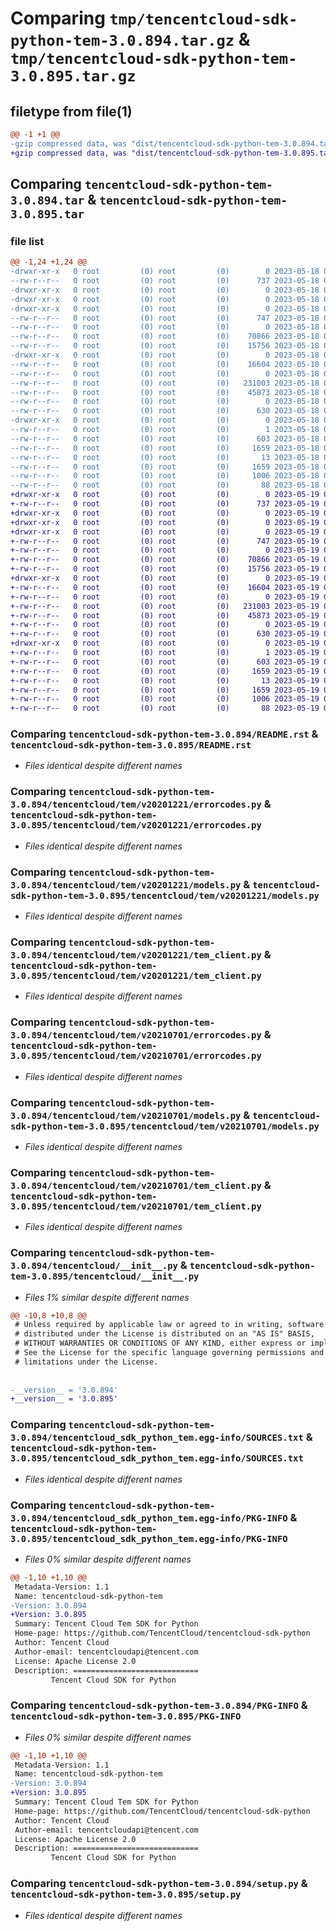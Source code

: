 # Comparing `tmp/tencentcloud-sdk-python-tem-3.0.894.tar.gz` & `tmp/tencentcloud-sdk-python-tem-3.0.895.tar.gz`

## filetype from file(1)

```diff
@@ -1 +1 @@
-gzip compressed data, was "dist/tencentcloud-sdk-python-tem-3.0.894.tar", last modified: Thu May 18 00:38:44 2023, max compression
+gzip compressed data, was "dist/tencentcloud-sdk-python-tem-3.0.895.tar", last modified: Fri May 19 03:02:01 2023, max compression
```

## Comparing `tencentcloud-sdk-python-tem-3.0.894.tar` & `tencentcloud-sdk-python-tem-3.0.895.tar`

### file list

```diff
@@ -1,24 +1,24 @@
-drwxr-xr-x   0 root         (0) root         (0)        0 2023-05-18 00:38:44.000000 tencentcloud-sdk-python-tem-3.0.894/
--rw-r--r--   0 root         (0) root         (0)      737 2023-05-18 00:38:44.000000 tencentcloud-sdk-python-tem-3.0.894/README.rst
-drwxr-xr-x   0 root         (0) root         (0)        0 2023-05-18 00:38:44.000000 tencentcloud-sdk-python-tem-3.0.894/tencentcloud/
-drwxr-xr-x   0 root         (0) root         (0)        0 2023-05-18 00:38:44.000000 tencentcloud-sdk-python-tem-3.0.894/tencentcloud/tem/
-drwxr-xr-x   0 root         (0) root         (0)        0 2023-05-18 00:38:44.000000 tencentcloud-sdk-python-tem-3.0.894/tencentcloud/tem/v20201221/
--rw-r--r--   0 root         (0) root         (0)      747 2023-05-18 00:38:44.000000 tencentcloud-sdk-python-tem-3.0.894/tencentcloud/tem/v20201221/errorcodes.py
--rw-r--r--   0 root         (0) root         (0)        0 2023-05-18 00:38:44.000000 tencentcloud-sdk-python-tem-3.0.894/tencentcloud/tem/v20201221/__init__.py
--rw-r--r--   0 root         (0) root         (0)    70866 2023-05-18 00:38:44.000000 tencentcloud-sdk-python-tem-3.0.894/tencentcloud/tem/v20201221/models.py
--rw-r--r--   0 root         (0) root         (0)    15756 2023-05-18 00:38:44.000000 tencentcloud-sdk-python-tem-3.0.894/tencentcloud/tem/v20201221/tem_client.py
-drwxr-xr-x   0 root         (0) root         (0)        0 2023-05-18 00:38:44.000000 tencentcloud-sdk-python-tem-3.0.894/tencentcloud/tem/v20210701/
--rw-r--r--   0 root         (0) root         (0)    16604 2023-05-18 00:38:44.000000 tencentcloud-sdk-python-tem-3.0.894/tencentcloud/tem/v20210701/errorcodes.py
--rw-r--r--   0 root         (0) root         (0)        0 2023-05-18 00:38:44.000000 tencentcloud-sdk-python-tem-3.0.894/tencentcloud/tem/v20210701/__init__.py
--rw-r--r--   0 root         (0) root         (0)   231003 2023-05-18 00:38:44.000000 tencentcloud-sdk-python-tem-3.0.894/tencentcloud/tem/v20210701/models.py
--rw-r--r--   0 root         (0) root         (0)    45873 2023-05-18 00:38:44.000000 tencentcloud-sdk-python-tem-3.0.894/tencentcloud/tem/v20210701/tem_client.py
--rw-r--r--   0 root         (0) root         (0)        0 2023-05-18 00:38:44.000000 tencentcloud-sdk-python-tem-3.0.894/tencentcloud/tem/__init__.py
--rw-r--r--   0 root         (0) root         (0)      630 2023-05-18 00:38:44.000000 tencentcloud-sdk-python-tem-3.0.894/tencentcloud/__init__.py
-drwxr-xr-x   0 root         (0) root         (0)        0 2023-05-18 00:38:44.000000 tencentcloud-sdk-python-tem-3.0.894/tencentcloud_sdk_python_tem.egg-info/
--rw-r--r--   0 root         (0) root         (0)        1 2023-05-18 00:38:44.000000 tencentcloud-sdk-python-tem-3.0.894/tencentcloud_sdk_python_tem.egg-info/dependency_links.txt
--rw-r--r--   0 root         (0) root         (0)      603 2023-05-18 00:38:44.000000 tencentcloud-sdk-python-tem-3.0.894/tencentcloud_sdk_python_tem.egg-info/SOURCES.txt
--rw-r--r--   0 root         (0) root         (0)     1659 2023-05-18 00:38:44.000000 tencentcloud-sdk-python-tem-3.0.894/tencentcloud_sdk_python_tem.egg-info/PKG-INFO
--rw-r--r--   0 root         (0) root         (0)       13 2023-05-18 00:38:44.000000 tencentcloud-sdk-python-tem-3.0.894/tencentcloud_sdk_python_tem.egg-info/top_level.txt
--rw-r--r--   0 root         (0) root         (0)     1659 2023-05-18 00:38:44.000000 tencentcloud-sdk-python-tem-3.0.894/PKG-INFO
--rw-r--r--   0 root         (0) root         (0)     1006 2023-05-18 00:38:44.000000 tencentcloud-sdk-python-tem-3.0.894/setup.py
--rw-r--r--   0 root         (0) root         (0)       88 2023-05-18 00:38:44.000000 tencentcloud-sdk-python-tem-3.0.894/setup.cfg
+drwxr-xr-x   0 root         (0) root         (0)        0 2023-05-19 03:02:01.000000 tencentcloud-sdk-python-tem-3.0.895/
+-rw-r--r--   0 root         (0) root         (0)      737 2023-05-19 03:02:01.000000 tencentcloud-sdk-python-tem-3.0.895/README.rst
+drwxr-xr-x   0 root         (0) root         (0)        0 2023-05-19 03:02:01.000000 tencentcloud-sdk-python-tem-3.0.895/tencentcloud/
+drwxr-xr-x   0 root         (0) root         (0)        0 2023-05-19 03:02:01.000000 tencentcloud-sdk-python-tem-3.0.895/tencentcloud/tem/
+drwxr-xr-x   0 root         (0) root         (0)        0 2023-05-19 03:02:01.000000 tencentcloud-sdk-python-tem-3.0.895/tencentcloud/tem/v20201221/
+-rw-r--r--   0 root         (0) root         (0)      747 2023-05-19 03:02:01.000000 tencentcloud-sdk-python-tem-3.0.895/tencentcloud/tem/v20201221/errorcodes.py
+-rw-r--r--   0 root         (0) root         (0)        0 2023-05-19 03:02:01.000000 tencentcloud-sdk-python-tem-3.0.895/tencentcloud/tem/v20201221/__init__.py
+-rw-r--r--   0 root         (0) root         (0)    70866 2023-05-19 03:02:01.000000 tencentcloud-sdk-python-tem-3.0.895/tencentcloud/tem/v20201221/models.py
+-rw-r--r--   0 root         (0) root         (0)    15756 2023-05-19 03:02:01.000000 tencentcloud-sdk-python-tem-3.0.895/tencentcloud/tem/v20201221/tem_client.py
+drwxr-xr-x   0 root         (0) root         (0)        0 2023-05-19 03:02:01.000000 tencentcloud-sdk-python-tem-3.0.895/tencentcloud/tem/v20210701/
+-rw-r--r--   0 root         (0) root         (0)    16604 2023-05-19 03:02:01.000000 tencentcloud-sdk-python-tem-3.0.895/tencentcloud/tem/v20210701/errorcodes.py
+-rw-r--r--   0 root         (0) root         (0)        0 2023-05-19 03:02:01.000000 tencentcloud-sdk-python-tem-3.0.895/tencentcloud/tem/v20210701/__init__.py
+-rw-r--r--   0 root         (0) root         (0)   231003 2023-05-19 03:02:01.000000 tencentcloud-sdk-python-tem-3.0.895/tencentcloud/tem/v20210701/models.py
+-rw-r--r--   0 root         (0) root         (0)    45873 2023-05-19 03:02:01.000000 tencentcloud-sdk-python-tem-3.0.895/tencentcloud/tem/v20210701/tem_client.py
+-rw-r--r--   0 root         (0) root         (0)        0 2023-05-19 03:02:01.000000 tencentcloud-sdk-python-tem-3.0.895/tencentcloud/tem/__init__.py
+-rw-r--r--   0 root         (0) root         (0)      630 2023-05-19 03:02:01.000000 tencentcloud-sdk-python-tem-3.0.895/tencentcloud/__init__.py
+drwxr-xr-x   0 root         (0) root         (0)        0 2023-05-19 03:02:01.000000 tencentcloud-sdk-python-tem-3.0.895/tencentcloud_sdk_python_tem.egg-info/
+-rw-r--r--   0 root         (0) root         (0)        1 2023-05-19 03:02:01.000000 tencentcloud-sdk-python-tem-3.0.895/tencentcloud_sdk_python_tem.egg-info/dependency_links.txt
+-rw-r--r--   0 root         (0) root         (0)      603 2023-05-19 03:02:01.000000 tencentcloud-sdk-python-tem-3.0.895/tencentcloud_sdk_python_tem.egg-info/SOURCES.txt
+-rw-r--r--   0 root         (0) root         (0)     1659 2023-05-19 03:02:01.000000 tencentcloud-sdk-python-tem-3.0.895/tencentcloud_sdk_python_tem.egg-info/PKG-INFO
+-rw-r--r--   0 root         (0) root         (0)       13 2023-05-19 03:02:01.000000 tencentcloud-sdk-python-tem-3.0.895/tencentcloud_sdk_python_tem.egg-info/top_level.txt
+-rw-r--r--   0 root         (0) root         (0)     1659 2023-05-19 03:02:01.000000 tencentcloud-sdk-python-tem-3.0.895/PKG-INFO
+-rw-r--r--   0 root         (0) root         (0)     1006 2023-05-19 03:02:01.000000 tencentcloud-sdk-python-tem-3.0.895/setup.py
+-rw-r--r--   0 root         (0) root         (0)       88 2023-05-19 03:02:01.000000 tencentcloud-sdk-python-tem-3.0.895/setup.cfg
```

### Comparing `tencentcloud-sdk-python-tem-3.0.894/README.rst` & `tencentcloud-sdk-python-tem-3.0.895/README.rst`

 * *Files identical despite different names*

### Comparing `tencentcloud-sdk-python-tem-3.0.894/tencentcloud/tem/v20201221/errorcodes.py` & `tencentcloud-sdk-python-tem-3.0.895/tencentcloud/tem/v20201221/errorcodes.py`

 * *Files identical despite different names*

### Comparing `tencentcloud-sdk-python-tem-3.0.894/tencentcloud/tem/v20201221/models.py` & `tencentcloud-sdk-python-tem-3.0.895/tencentcloud/tem/v20201221/models.py`

 * *Files identical despite different names*

### Comparing `tencentcloud-sdk-python-tem-3.0.894/tencentcloud/tem/v20201221/tem_client.py` & `tencentcloud-sdk-python-tem-3.0.895/tencentcloud/tem/v20201221/tem_client.py`

 * *Files identical despite different names*

### Comparing `tencentcloud-sdk-python-tem-3.0.894/tencentcloud/tem/v20210701/errorcodes.py` & `tencentcloud-sdk-python-tem-3.0.895/tencentcloud/tem/v20210701/errorcodes.py`

 * *Files identical despite different names*

### Comparing `tencentcloud-sdk-python-tem-3.0.894/tencentcloud/tem/v20210701/models.py` & `tencentcloud-sdk-python-tem-3.0.895/tencentcloud/tem/v20210701/models.py`

 * *Files identical despite different names*

### Comparing `tencentcloud-sdk-python-tem-3.0.894/tencentcloud/tem/v20210701/tem_client.py` & `tencentcloud-sdk-python-tem-3.0.895/tencentcloud/tem/v20210701/tem_client.py`

 * *Files identical despite different names*

### Comparing `tencentcloud-sdk-python-tem-3.0.894/tencentcloud/__init__.py` & `tencentcloud-sdk-python-tem-3.0.895/tencentcloud/__init__.py`

 * *Files 1% similar despite different names*

```diff
@@ -10,8 +10,8 @@
 # Unless required by applicable law or agreed to in writing, software
 # distributed under the License is distributed on an "AS IS" BASIS,
 # WITHOUT WARRANTIES OR CONDITIONS OF ANY KIND, either express or implied.
 # See the License for the specific language governing permissions and
 # limitations under the License.
 
 
-__version__ = '3.0.894'
+__version__ = '3.0.895'
```

### Comparing `tencentcloud-sdk-python-tem-3.0.894/tencentcloud_sdk_python_tem.egg-info/SOURCES.txt` & `tencentcloud-sdk-python-tem-3.0.895/tencentcloud_sdk_python_tem.egg-info/SOURCES.txt`

 * *Files identical despite different names*

### Comparing `tencentcloud-sdk-python-tem-3.0.894/tencentcloud_sdk_python_tem.egg-info/PKG-INFO` & `tencentcloud-sdk-python-tem-3.0.895/tencentcloud_sdk_python_tem.egg-info/PKG-INFO`

 * *Files 0% similar despite different names*

```diff
@@ -1,10 +1,10 @@
 Metadata-Version: 1.1
 Name: tencentcloud-sdk-python-tem
-Version: 3.0.894
+Version: 3.0.895
 Summary: Tencent Cloud Tem SDK for Python
 Home-page: https://github.com/TencentCloud/tencentcloud-sdk-python
 Author: Tencent Cloud
 Author-email: tencentcloudapi@tencent.com
 License: Apache License 2.0
 Description: ============================
         Tencent Cloud SDK for Python
```

### Comparing `tencentcloud-sdk-python-tem-3.0.894/PKG-INFO` & `tencentcloud-sdk-python-tem-3.0.895/PKG-INFO`

 * *Files 0% similar despite different names*

```diff
@@ -1,10 +1,10 @@
 Metadata-Version: 1.1
 Name: tencentcloud-sdk-python-tem
-Version: 3.0.894
+Version: 3.0.895
 Summary: Tencent Cloud Tem SDK for Python
 Home-page: https://github.com/TencentCloud/tencentcloud-sdk-python
 Author: Tencent Cloud
 Author-email: tencentcloudapi@tencent.com
 License: Apache License 2.0
 Description: ============================
         Tencent Cloud SDK for Python
```

### Comparing `tencentcloud-sdk-python-tem-3.0.894/setup.py` & `tencentcloud-sdk-python-tem-3.0.895/setup.py`

 * *Files identical despite different names*

